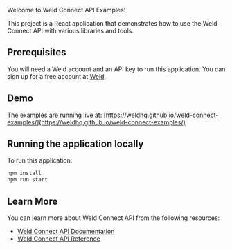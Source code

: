 Welcome to Weld Connect API Examples!

This project is a React application that demonstrates how to use the Weld Connect API with various libraries and tools.

## Prerequisites

You will need a Weld account and an API key to run this application. You can sign up for a free account at [Weld](https://weld.app).

## Demo

The examples are running live at: [https://weldhq.github.io/weld-connect-examples/](https://weldhq.github.io/weld-connect-examples/)

## Running the application locally

To run this application:

```bash
npm install
npm run start
```

## Learn More

You can learn more about Weld Connect API from the following resources:

- [Weld Connect API Documentation](https://weld.app/docs/weld-connect)
- [Weld Connect API Reference](https://weld.app/docs/api-reference)
